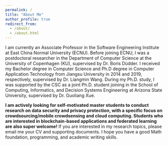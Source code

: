 ```yaml
---
permalink: /
title: "About Me"
author_profile: true
redirect_from: 
  - /about/
  - /about.html
---
```


I am currently an Associate Professor in the Software Engineering Institute at East China Normal University (ECNU). Before joining ECNU, I was a postdoctoral researcher in the Department of Computer Science at the University of Copenhagen (KU), supervised by Dr. Boris Düdder. I received my Bachelor degree in Computer Science and Ph.D degree in Computer Application Technology from Jiangsu University in 2014 and 2019, respectively, supervised by Dr. Liangmin Wang. During my Ph.D. study, I was supported by the CSC as a joint Ph.D. student joining in the School of Computing, Informatics, and Decision Systems Engineering at Arizona State University, supervised by Dr. Guoliang Xue.

**I am actively looking for self-motivated master students to conduct research on data security and privacy protection, with a specific focus on crowdsourcing/mobile crowdsensing and cloud computing. Students who are interested in blockchain-based applications and federated learning are also super welcome!** If you are interested in my research topics, please email me your CV and supporting documents. I hope you have a good Math foundation, programming, and academic writing skills. 
